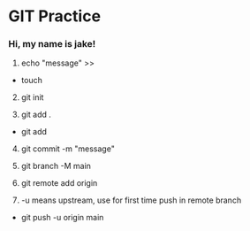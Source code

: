 # GIT Practice
### Hi, my name is jake!

<!-- # Create new file -->
1. echo "message" >> <filename>
- touch <filename>

<!-- initialize the folder -->
2. git init

<!-- add the files -->
3. git add .
- git add <filename>

<!-- commit the tracked files -->
4. git commit -m "message"

<!-- force rename and overwrite the existing main branch if existing -->
5. git branch -M main

<!-- to add the remote repository to your local -->
6. git remote add origin <remote URL>

<!-- your committed files will now push to main branch -->
7. -u means upstream, use for first time push in remote branch
- git push -u origin main

